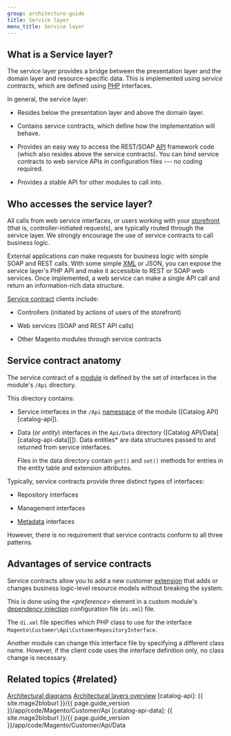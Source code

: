```yaml
---
group: architecture-guide
title: Service layer
menu_title: Service layer
---
```


## What is a Service layer?

The service layer provides a bridge between the presentation layer and the domain layer and resource-specific data.
This is implemented using *service contracts*, which are defined using [PHP](https://glossary.magento.com/php) interfaces.

In general, the service layer:

* Resides below the presentation layer and above the domain layer.

* Contains service contracts, which define how the implementation will behave.

* Provides an easy way to access the REST/SOAP [API](https://glossary.magento.com/api) framework code (which also resides above the service contracts).
You can bind service contracts to web service APIs in configuration files --- no coding required.

* Provides a stable API for other modules to call into.

## Who accesses the service layer?

All calls from web service interfaces, or users working with your [storefront](https://glossary.magento.com/storefront) (that is, controller-initiated requests), are typically routed through the service layer.
We strongly encourage the use of service contracts to call business logic.

External applications can make requests for business logic with simple SOAP and REST calls.
With some simple [XML](https://glossary.magento.com/xml) or JSON, you can expose the service layer's PHP API and make it accessible to REST or SOAP web services.
Once implemented, a web service can make a single API call and return an information-rich data structure.

[Service contract](https://glossary.magento.com/service-contract) clients include:

* Controllers (initiated by actions of users of the storefront)

* Web services (SOAP and REST API calls)

* Other Magento modules through service contracts

## Service contract anatomy

The service contract of a [module](https://glossary.magento.com/module) is defined by the set of interfaces in the module's `/Api` directory.

This directory contains:

* Service interfaces in the `/Api` [namespace](https://glossary.magento.com/namespace) of the module ([Catalog API][catalog-api]).

* Data (or *entity*) interfaces in the `Api/Data` directory ([Catalog API/Data][catalog-api-data][]).
  Data entities* are data structures passed to and returned from service interfaces.
  
  Files in the data directory contain `get()` and `set()` methods for entries in the entity table and extension attributes.

Typically, service contracts provide three distinct types of interfaces:

* Repository interfaces

* Management interfaces

* [Metadata](https://glossary.magento.com/metadata) interfaces

However, there is no requirement that service contracts conform to all three patterns.

## Advantages of service contracts

Service contracts allow you to add a new customer [extension](https://glossary.magento.com/extension) that adds or changes business logic-level resource models without breaking the system.

This is done using the *&lt;preference&gt;* element in a custom module's [dependency injection](https://glossary.magento.com/dependency-injection) configuration file (`di.xml`) file.

The `di.xml` file specifies which PHP class to use for the interface `Magento\Customer\Api\CustomerRepositoryInterface`.

Another module can change this interface file by specifying a different class name.
However, if the client code uses the interface definition only, no class change is necessary.

## Related topics {#related}

[Architectural diagrams]({{page.baseurl}}/architecture/archi_perspectives/arch_diagrams.html)
[Architectural layers overview]({{page.baseurl}}/architecture/archi_perspectives/ALayers_intro.html)
[catalog-api]: {{ site.mage2bloburl }}/{{ page.guide_version }}/app/code/Magento/Customer/Api
[catalog-api-data]: {{ site.mage2bloburl }}/{{ page.guide_version }}/app/code/Magento/Customer/Api/Data
